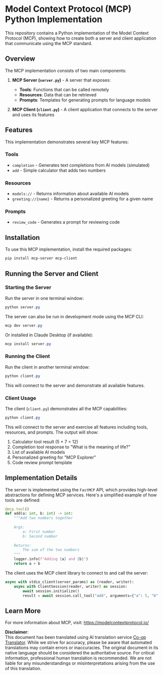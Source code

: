 <!--
CO_OP_TRANSLATOR_METADATA:
{
  "original_hash": "706b9b075dc484b73a053e6e9c709b4b",
  "translation_date": "2025-05-25T13:28:11+00:00",
  "source_file": "04-PracticalImplementation/samples/python/README.md",
  "language_code": "mo"
}
-->
# Model Context Protocol (MCP) Python Implementation

This repository contains a Python implementation of the Model Context Protocol (MCP), showing how to create both a server and client application that communicate using the MCP standard.

## Overview

The MCP implementation consists of two main components:

1. **MCP Server (`server.py`)** - A server that exposes:
   - **Tools**: Functions that can be called remotely
   - **Resources**: Data that can be retrieved
   - **Prompts**: Templates for generating prompts for language models

2. **MCP Client (`client.py`)** - A client application that connects to the server and uses its features

## Features

This implementation demonstrates several key MCP features:

### Tools
- `completion` - Generates text completions from AI models (simulated)
- `add` - Simple calculator that adds two numbers

### Resources
- `models://` - Returns information about available AI models
- `greeting://{name}` - Returns a personalized greeting for a given name

### Prompts
- `review_code` - Generates a prompt for reviewing code

## Installation

To use this MCP implementation, install the required packages:

```powershell
pip install mcp-server mcp-client
```

## Running the Server and Client

### Starting the Server

Run the server in one terminal window:

```powershell
python server.py
```

The server can also be run in development mode using the MCP CLI:

```powershell
mcp dev server.py
```

Or installed in Claude Desktop (if available):

```powershell
mcp install server.py
```

### Running the Client

Run the client in another terminal window:

```powershell
python client.py
```

This will connect to the server and demonstrate all available features.

### Client Usage

The client (`client.py`) demonstrates all the MCP capabilities:

```powershell
python client.py
```

This will connect to the server and exercise all features including tools, resources, and prompts. The output will show:

1. Calculator tool result (5 + 7 = 12)
2. Completion tool response to "What is the meaning of life?"
3. List of available AI models
4. Personalized greeting for "MCP Explorer"
5. Code review prompt template

## Implementation Details

The server is implemented using the `FastMCP` API, which provides high-level abstractions for defining MCP services. Here's a simplified example of how tools are defined:

```python
@mcp.tool()
def add(a: int, b: int) -> int:
    """Add two numbers together
    
    Args:
        a: First number
        b: Second number
    
    Returns:
        The sum of the two numbers
    """
    logger.info(f"Adding {a} and {b}")
    return a + b
```

The client uses the MCP client library to connect to and call the server:

```python
async with stdio_client(server_params) as (reader, writer):
    async with ClientSession(reader, writer) as session:
        await session.initialize()
        result = await session.call_tool("add", arguments={"a": 5, "b": 7})
```

## Learn More

For more information about MCP, visit: https://modelcontextprotocol.io/

**Disclaimer**:  
This document has been translated using AI translation service [Co-op Translator](https://github.com/Azure/co-op-translator). While we strive for accuracy, please be aware that automated translations may contain errors or inaccuracies. The original document in its native language should be considered the authoritative source. For critical information, professional human translation is recommended. We are not liable for any misunderstandings or misinterpretations arising from the use of this translation.